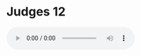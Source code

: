 # Judges 12

<audio controls>
  <source src="https://openbible.com/audio/hays/BSB_07_Jdg_012_H.mp3" type="audio/mp3" />
  <a href="https://openbible.com/audio/hays/BSB_07_Jdg_012_H.mp3" download="https://openbible.com/audio/hays/BSB_07_Jdg_012_H.mp3">Download MP3 audio</a>.
</audio>

<!--@include: @/bible/translations/bsb/07_jdg/verses/012.md-->